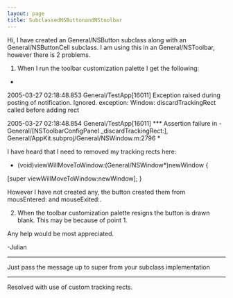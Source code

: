 ```yaml
---
layout: page
title: SubclassedNSButtonandNStoolbar
---
```




Hi,
I have created an General/NSButton subclass along with an General/NSButtonCell subclass. I am using this in an General/NSToolbar, however there is 2 problems.

1. When I run the toolbar customization palette I get the following:

*
2005-03-27 02:18:48.853 General/TestApp[16011] Exception raised during posting of notification.  Ignored.  exception: Window: discardTrackingRect called before adding rect

2005-03-27 02:18:48.854 General/TestApp[16011] *** Assertion failure in -General/[NSToolbarConfigPanel _discardTrackingRect:], General/AppKit.subproj/General/NSWindow.m:2796
*

I have heard that I need to removed my tracking rects here:
    
- (void)viewWillMoveToWindow:(General/NSWindow*)newWindow {

[super viewWillMoveToWindow:newWindow];
}

However I have not created any, the button created them from mousEntered: and mouseExited:.

2. When the toolbar customization palette resigns the button is drawn blank. This may be because of point 1.

Any help would be most appreciated.

-Julian

----

Just pass the message up to super from your subclass implementation

----
Resolved with use of custom tracking rects.
